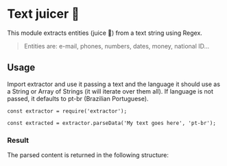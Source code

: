 # Text juicer :tropical_drink:

This module extracts entities (juice :tropical_drink:) from a text string using Regex.

> Entities are: e-mail, phones, numbers, dates, money, national ID...

## Usage

Import extractor and use it passing a text and the language it should use as a String or Array of Strings (it will iterate over them all).
If language is not passed, it defaults to pt-br (Brazilian Portuguese).

    const extractor = require('extractor');

    const extracted = extractor.parseData('My text goes here', 'pt-br');

### Result

The parsed content is returned in the following structure:

  
